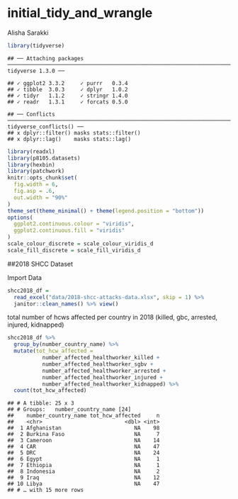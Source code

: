 initial\_tidy\_and\_wrangle
================
Alisha Sarakki

``` r
library(tidyverse)
```

    ## ── Attaching packages ────────────────────────────────────────────────────────────────────────────────────────────── tidyverse 1.3.0 ──

    ## ✓ ggplot2 3.3.2     ✓ purrr   0.3.4
    ## ✓ tibble  3.0.3     ✓ dplyr   1.0.2
    ## ✓ tidyr   1.1.2     ✓ stringr 1.4.0
    ## ✓ readr   1.3.1     ✓ forcats 0.5.0

    ## ── Conflicts ───────────────────────────────────────────────────────────────────────────────────────────────── tidyverse_conflicts() ──
    ## x dplyr::filter() masks stats::filter()
    ## x dplyr::lag()    masks stats::lag()

``` r
library(readxl)
library(p8105.datasets)
library(hexbin)
library(patchwork)
knitr::opts_chunk$set(
  fig.width = 6,
  fig.asp = .6,
  out.width = "90%"
)
theme_set(theme_minimal() + theme(legend.position = "bottom"))
options(
  ggplot2.continuous.colour = "viridis",
  ggplot2.continuous.fill = "viridis"
)
scale_colour_discrete = scale_colour_viridis_d
scale_fill_discrete = scale_fill_viridis_d
```

\#\#2018 SHCC Dataset

Import Data

``` r
shcc2018_df = 
  read_excel("data/2018-shcc-attacks-data.xlsx", skip = 1) %>% 
  janitor::clean_names() %>% view()
```

total number of hcws affected per country in 2018 (killed, gbc,
arrested, injured, kidnapped)

``` r
shcc2018_df %>% 
  group_by(number_country_name) %>% 
  mutate(tot_hcw_affected = 
           number_affected_healthworker_killed + 
           number_affected_healthworker_sgbv + 
           number_affected_healthworker_arrested + 
           number_affected_healthworker_injured + 
           number_affected_healthworker_kidnapped) %>% 
  count(tot_hcw_affected)
```

    ## # A tibble: 25 x 3
    ## # Groups:   number_country_name [24]
    ##    number_country_name tot_hcw_affected     n
    ##    <chr>                          <dbl> <int>
    ##  1 Afghanistan                       NA    98
    ##  2 Burkina Faso                      NA     7
    ##  3 Cameroon                          NA    14
    ##  4 CAR                               NA    47
    ##  5 DRC                               NA    24
    ##  6 Egypt                             NA     1
    ##  7 Ethiopia                          NA     1
    ##  8 Indonesia                         NA     2
    ##  9 Iraq                              NA    12
    ## 10 Libya                             NA    47
    ## # … with 15 more rows
